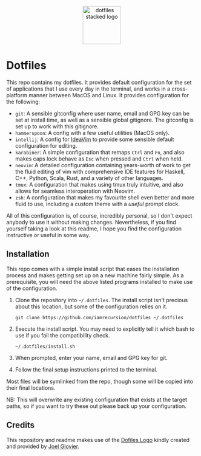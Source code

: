 <p align="center">
  <img src="https://github.com/jglovier/dotfiles-logo/blob/master/dotfiles-logo-stacked.png" alt="dotfiles stacked logo" width="100">
 </p>

# Dotfiles
This repo contains my dotfiles. It provides default configuration for the set of
applications that I use every day in the terminal, and works in a cross-platform
manner between MacOS and Linux. It provides configuration for the following:

- `git`: A sensible gitconfig where user name, email and GPG key can be set at
  install time, as well as a sensible global gitignore. The gitconfig is set up
  to work with this gitignore.
- `hammerspoon`: A config with a few useful utilities (MacOS only).
- `intellij`: A config for [IdeaVim](https://github.com/JetBrains/ideavim) to
  provide some sensible default configuration for editing.
- `karabiner`: A simple configuration that remaps `Ctrl` and `Fn`, and also
  makes caps lock behave as `Esc` when pressed and `Ctrl` when held.
- `neovim`: A detailed configuration containing years-worth of work to get the
  fluid editing of vim with comprehensive IDE features for Haskell, C++, Python,
  Scala, Rust, and a variety of other languages.
- `tmux`: A configuration that makes using tmux truly intuitive, and also allows
  for seamless interoperation with Neovim.
- `zsh`: A configuration that makes my favourite shell even better and more
  fluid to use, including a custom theme with a _useful_ prompt clock.

All of this configuration is, of course, incredibly personal, so I don't expect
anybody to use it without making changes. Nevertheless, if you find yourself
taking a look at this readme, I hope you find the configuration instructive or
useful in some way.

## Installation
This repo comes with a simple install script that eases the installation process
and makes getting set up on a new machine fairly simple. As a prerequisite, you
will need the above listed programs installed to make use of the configuration.

1. Clone the repository into `~/.dotfiles`. The install script isn't precious
   about this location, but some of the configuration relies on it.

   ```
   git clone https://github.com/iamrecursion/dotfiles ~/.dotfiles
   ```
2. Execute the install script. You may need to explicitly tell it which bash to
   use if you fail the compatibility check.

   ```
   ~/.dotfiles/install.sh
   ```

3. When prompted, enter your name, email and GPG key for git.
4. Follow the final setup instructions printed to the terminal.

Most files will be symlinked from the repo, though some will be copied into
their final locations.

NB: This will overwrite any existing configuration that exists at the target
paths, so if you want to try these out please back up your configuration.

## Credits
This repository and readme makes use of the [Dofiles Logo](https://github.com/jglovier/dotfiles-logo)
kindly created and provided by [Joel Glovier](https://github.com/jglovier).

